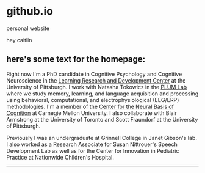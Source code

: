 # github.io
personal website



hey caitlin

## here's some text for the homepage:

Right now I'm a PhD candidate in Cognitive Psychology and Cognitive Neuroscience in the [Learning Research and Development Center](https://www.lrdc.pitt.edu/) at the University of Pittsburgh.  I work with Natasha Tokowicz in the [PLUM Lab](http://plumlab.pitt.edu/) where we study memory, learning, and language acquisition and processing using behavioral, computational, and electrophysiological (EEG/ERP) methodologies. I'm a member of the [Center for the Neural Basis of Cognition](http://www.cnbc.cmu.edu/) at Carnegie Mellon University. I also collaborate with Blair Armstrong at the University of Toronto and Scott Fraundorf at the University of Pittsburgh. 

Previously I was an undergraduate at Grinnell College in Janet Gibson's lab. I also worked as a Research Associate for Susan Nittrouer's Speech Development Lab as well as for the Center for Innovation in Pediatric Practice at Nationwide Children's Hospital.


---
